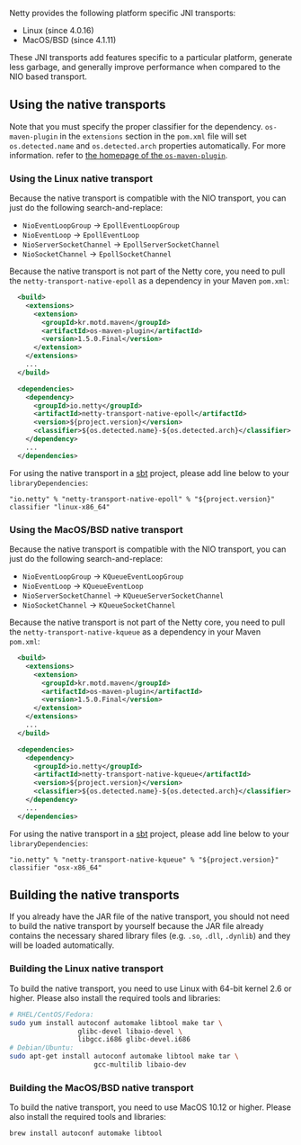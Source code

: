 Netty provides the following platform specific JNI transports:

- Linux (since 4.0.16)
- MacOS/BSD (since 4.1.11)

These JNI transports add features specific to a particular platform, generate less garbage, and generally improve performance when compared to the NIO based transport.

## Using the native transports

Note that you must specify the proper classifier for the dependency.  `os-maven-plugin` in the `extensions` section in the `pom.xml` file will set `os.detected.name` and `os.detected.arch` properties automatically.  For more information. refer to [the homepage of the `os-maven-plugin`](https://github.com/trustin/os-maven-plugin).

### Using the Linux native transport

Because the native transport is compatible with the NIO transport, you can just do the following search-and-replace:

* `NioEventLoopGroup` → `EpollEventLoopGroup`
* `NioEventLoop` → `EpollEventLoop`
* `NioServerSocketChannel` → `EpollServerSocketChannel`
* `NioSocketChannel` → `EpollSocketChannel`

Because the native transport is not part of the Netty core, you need to pull the `netty-transport-native-epoll` as a dependency in your Maven `pom.xml`:

```xml
  <build>
    <extensions>
      <extension>
        <groupId>kr.motd.maven</groupId>
        <artifactId>os-maven-plugin</artifactId>
        <version>1.5.0.Final</version>
      </extension>
    </extensions>
    ...
  </build>

  <dependencies>
    <dependency>
      <groupId>io.netty</groupId>
      <artifactId>netty-transport-native-epoll</artifactId>
      <version>${project.version}</version>
      <classifier>${os.detected.name}-${os.detected.arch}</classifier>
    </dependency>
    ...
  </dependencies>
```

For using the native transport in a [sbt](http://www.scala-sbt.org/) project, please add line below to your `libraryDependencies`:
```
"io.netty" % "netty-transport-native-epoll" % "${project.version}" classifier "linux-x86_64"
```

### Using the MacOS/BSD native transport

Because the native transport is compatible with the NIO transport, you can just do the following search-and-replace:

* `NioEventLoopGroup` → `KQueueEventLoopGroup`
* `NioEventLoop` → `KQueueEventLoop`
* `NioServerSocketChannel` → `KQueueServerSocketChannel`
* `NioSocketChannel` → `KQueueSocketChannel`

Because the native transport is not part of the Netty core, you need to pull the `netty-transport-native-kqueue` as a dependency in your Maven `pom.xml`:

```xml
  <build>
    <extensions>
      <extension>
        <groupId>kr.motd.maven</groupId>
        <artifactId>os-maven-plugin</artifactId>
        <version>1.5.0.Final</version>
      </extension>
    </extensions>
    ...
  </build>

  <dependencies>
    <dependency>
      <groupId>io.netty</groupId>
      <artifactId>netty-transport-native-kqueue</artifactId>
      <version>${project.version}</version>
      <classifier>${os.detected.name}-${os.detected.arch}</classifier>
    </dependency>
    ...
  </dependencies>
```

For using the native transport in a [sbt](http://www.scala-sbt.org/) project, please add line below to your `libraryDependencies`:
```
"io.netty" % "netty-transport-native-kqueue" % "${project.version}" classifier "osx-x86_64"
```

## Building the native transports

If you already have the JAR file of the native transport, you should not need to build the native transport by yourself because the JAR file already contains the necessary shared library files (e.g. `.so`, `.dll`, `.dynlib`) and they will be loaded automatically.

### Building the Linux native transport
To build the native transport, you need to use Linux with 64-bit kernel 2.6 or higher.  Please also install the required tools and libraries:

```bash
# RHEL/CentOS/Fedora:
sudo yum install autoconf automake libtool make tar \
                 glibc-devel libaio-devel \
                 libgcc.i686 glibc-devel.i686
# Debian/Ubuntu:
sudo apt-get install autoconf automake libtool make tar \
                     gcc-multilib libaio-dev
```

### Building the MacOS/BSD native transport
To build the native transport, you need to use MacOS 10.12 or higher.  Please also install the required tools and libraries:

```bash
brew install autoconf automake libtool
```